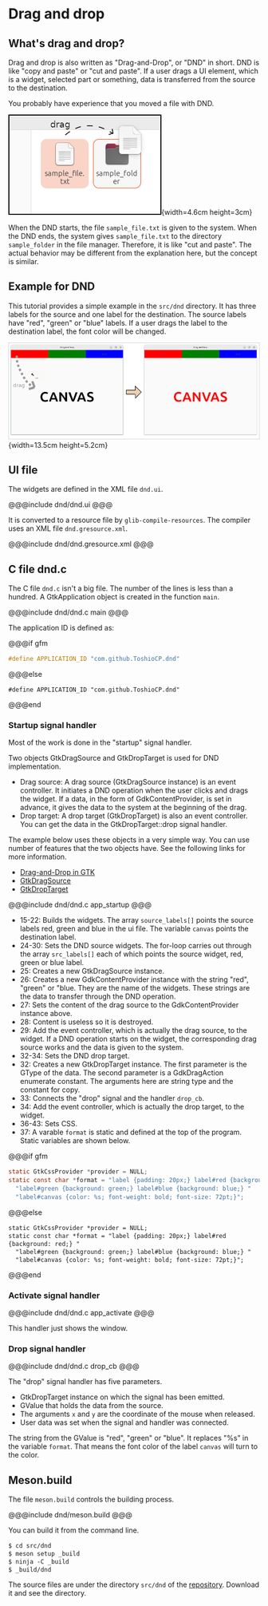 # Drag and drop

## What's drag and drop?

Drag and drop is also written as "Drag-and-Drop", or "DND" in short.
DND is like "copy and paste" or "cut and paste".
If a user drags a UI element, which is a widget, selected part or something, data is transferred from the source to the destination.

You probably have experience that you moved a file with DND.

![DND on the GUI file manager](../image/dnd.png){width=4.6cm height=3cm}

When the DND starts, the file `sample_file.txt` is given to the system.
When the DND ends,  the system gives `sample_file.txt` to the directory `sample_folder` in the file manager.
Therefore, it is like "cut and paste".
The actual behavior may be different from the explanation here, but the concept is similar.

## Example for DND

This tutorial provides a simple example in the `src/dnd` directory.
It has three labels for the source and one label for the destination.
The source labels have "red", "green" or "blue" labels.
If a user drags the label to the destination label, the font color will be changed.

![DND example](../image/dnd_canvas.png){width=13.5cm height=5.2cm}

## UI file

The widgets are defined in the XML file `dnd.ui`.

@@@include
dnd/dnd.ui
@@@

It is converted to a resource file by `glib-compile-resources`.
The compiler uses an XML file `dnd.gresource.xml`.

@@@include
dnd/dnd.gresource.xml
@@@

## C file dnd.c

The C file `dnd.c` isn't a big file.
The number of the lines is less than a hundred.
A GtkApplication object is created in the function `main`.

@@@include
dnd/dnd.c main
@@@

The application ID is defined as:

@@@if gfm
```C
#define APPLICATION_ID "com.github.ToshioCP.dnd"
```
@@@else
```{.C}
#define APPLICATION_ID "com.github.ToshioCP.dnd"
```
@@@end

### Startup signal handler

Most of the work is done in the "startup" signal handler.

Two objects GtkDragSource and GtkDropTarget is used for DND implementation.

- Drag source: A drag source (GtkDragSource instance) is an event controller.
It initiates a DND operation when the user clicks and drags the widget.
If a data, in the form of GdkContentProvider, is set in advance, it gives the data to the system at the beginning of the drag.
- Drop target: A drop target (GtkDropTarget) is also an event controller.
You can get the data in the GtkDropTarget::drop signal handler.

The example below uses these objects in a very simple way.
You can use number of features that the two objects have.
See the following links for more information.

- [Drag-and-Drop in GTK](https://docs.gtk.org/gtk4/drag-and-drop.html)
- [GtkDragSource](https://docs.gtk.org/gtk4/class.DragSource.html)
- [GtkDropTarget](https://docs.gtk.org/gtk4/class.DropTarget.html)

@@@include
dnd/dnd.c app_startup
@@@

- 15-22: Builds the widgets.
The array `source_labels[]` points the source labels red, green and blue in the ui file.
The variable `canvas` points the destination label.
- 24-30: Sets the DND source widgets.
The for-loop carries out through the array `src_labels[]` each of which points the source widget,  red, green or blue label.
- 25: Creates a new GtkDragSource instance.
- 26: Creates a new GdkContentProvider instance with the string "red", "green" or "blue.
They are the name of the widgets.
These strings are the data to transfer through the DND operation.
- 27: Sets the content of the drag source to the GdkContentProvider instance above.
- 28: Content is useless so it is destroyed.
- 29: Add the event controller, which is actually the drag source, to the widget.
If a DND operation starts on the widget, the corresponding drag source works and the data is given to the system.
- 32-34: Sets the DND drop target.
- 32: Creates a new GtkDropTarget instance.
The first parameter is the GType of the data.
The second parameter is a GdkDragAction enumerate constant.
The arguments here are string type and the constant for copy.
- 33: Connects the "drop" signal and the handler `drop_cb`.
- 34: Add the event controller, which is actually the drop target, to the widget.
- 36-43: Sets CSS.
- 37: A varable `format` is static and defined at the top of the program.
Static variables are shown below.

@@@if gfm
```C
static GtkCssProvider *provider = NULL;
static const char *format = "label {padding: 20px;} label#red {background: red;} "
  "label#green {background: green;} label#blue {background: blue;} "
  "label#canvas {color: %s; font-weight: bold; font-size: 72pt;}";
```
@@@else
```{.C}
static GtkCssProvider *provider = NULL;
static const char *format = "label {padding: 20px;} label#red {background: red;} "
  "label#green {background: green;} label#blue {background: blue;} "
  "label#canvas {color: %s; font-weight: bold; font-size: 72pt;}";
```
@@@end

### Activate signal handler

@@@include
dnd/dnd.c app_activate
@@@

This handler just shows the window.

### Drop signal handler

@@@include
dnd/dnd.c drop_cb
@@@

The "drop" signal handler has five parameters.

- GtkDropTarget instance on which the signal has been emitted.
- GValue that holds the data from the source.
- The arguments `x` and `y` are the coordinate of the mouse when released.
- User data was set when the signal and handler was connected.

The string from the GValue is "red", "green" or "blue".
It replaces "%s" in the variable `format`.
That means the font color of the label `canvas` will turn to the color.

## Meson.build

The file `meson.build` controls the building process.

@@@include
dnd/meson.build
@@@

You can build it from the command line.

```
$ cd src/dnd
$ meson setup _build
$ ninja -C _build
$ _build/dnd
```

The source files are under the directory `src/dnd` of the [repository](https://github.com/ToshioCP/Gtk4-tutorial).
Download it and see the directory.
